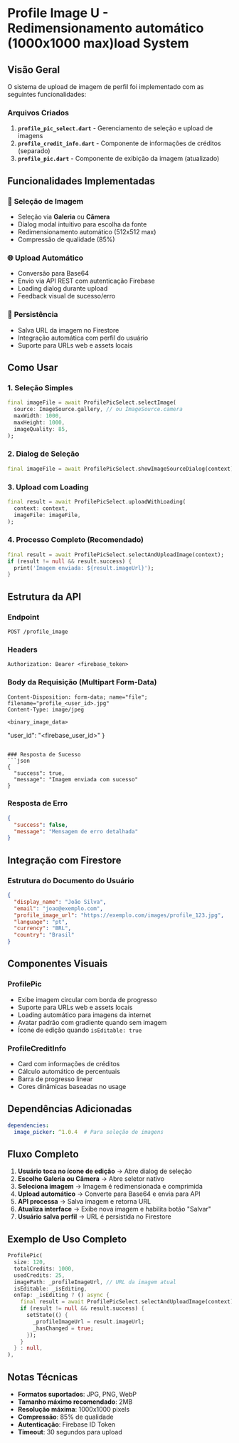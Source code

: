 # Profile Image U  - Redimensionamento automático (1000x1000 max)load System

## Visão Geral

O sistema de upload de imagem de perfil foi implementado com as seguintes funcionalidades:

### Arquivos Criados

1. **`profile_pic_select.dart`** - Gerenciamento de seleção e upload de imagens
2. **`profile_credit_info.dart`** - Componente de informações de créditos (separado)
3. **`profile_pic.dart`** - Componente de exibição da imagem (atualizado)

## Funcionalidades Implementadas

### 📱 **Seleção de Imagem**
- Seleção via **Galeria** ou **Câmera**
- Dialog modal intuitivo para escolha da fonte
- Redimensionamento automático (512x512 max)
- Compressão de qualidade (85%)

### 🌐 **Upload Automático**
- Conversão para Base64
- Envio via API REST com autenticação Firebase
- Loading dialog durante upload
- Feedback visual de sucesso/erro

### 💾 **Persistência**
- Salva URL da imagem no Firestore
- Integração automática com perfil do usuário
- Suporte para URLs web e assets locais

## Como Usar

### 1. **Seleção Simples**
```dart
final imageFile = await ProfilePicSelect.selectImage(
  source: ImageSource.gallery, // ou ImageSource.camera
  maxWidth: 1000,
  maxHeight: 1000,
  imageQuality: 85,
);
```

### 2. **Dialog de Seleção**
```dart
final imageFile = await ProfilePicSelect.showImageSourceDialog(context);
```

### 3. **Upload com Loading**
```dart
final result = await ProfilePicSelect.uploadWithLoading(
  context: context,
  imageFile: imageFile,
);
```

### 4. **Processo Completo (Recomendado)**
```dart
final result = await ProfilePicSelect.selectAndUploadImage(context);
if (result != null && result.success) {
  print('Imagem enviada: ${result.imageUrl}');
}
```

## Estrutura da API

### Endpoint 
```
POST /profile_image
```

### Headers
```
Authorization: Bearer <firebase_token>
```

### Body da Requisição (Multipart Form-Data)
```
Content-Disposition: form-data; name="file"; filename="profile_<user_id>.jpg"
Content-Type: image/jpeg

<binary_image_data>
```
  "user_id": "<firebase_user_id>"
}
```

### Resposta de Sucesso
```json
{
  "success": true,
  "message": "Imagem enviada com sucesso"
}
```

### Resposta de Erro
```json
{
  "success": false,
  "message": "Mensagem de erro detalhada"
}
```

## Integração com Firestore

### Estrutura do Documento do Usuário
```json
{
  "display_name": "João Silva",
  "email": "joao@exemplo.com",
  "profile_image_url": "https://exemplo.com/images/profile_123.jpg",
  "language": "pt",
  "currency": "BRL",
  "country": "Brasil"
}
```

## Componentes Visuais

### ProfilePic
- Exibe imagem circular com borda de progresso
- Suporte para URLs web e assets locais
- Loading automático para imagens da internet
- Avatar padrão com gradiente quando sem imagem
- Ícone de edição quando `isEditable: true`

### ProfileCreditInfo
- Card com informações de créditos
- Cálculo automático de percentuais
- Barra de progresso linear
- Cores dinâmicas baseadas no usage

## Dependências Adicionadas

```yaml
dependencies:
  image_picker: ^1.0.4  # Para seleção de imagens
```

## Fluxo Completo

1. **Usuário toca no ícone de edição** → Abre dialog de seleção
2. **Escolhe Galeria ou Câmera** → Abre seletor nativo
3. **Seleciona imagem** → Imagem é redimensionada e comprimida
4. **Upload automático** → Converte para Base64 e envia para API
5. **API processa** → Salva imagem e retorna URL
6. **Atualiza interface** → Exibe nova imagem e habilita botão "Salvar"
7. **Usuário salva perfil** → URL é persistida no Firestore

## Exemplo de Uso Completo

```dart
ProfilePic(
  size: 120,
  totalCredits: 1000,
  usedCredits: 25,
  imagePath: _profileImageUrl, // URL da imagem atual
  isEditable: _isEditing,
  onTap: _isEditing ? () async {
    final result = await ProfilePicSelect.selectAndUploadImage(context);
    if (result != null && result.success) {
      setState(() {
        _profileImageUrl = result.imageUrl;
        _hasChanged = true;
      });
    }
  } : null,
),
```

## Notas Técnicas

- **Formatos suportados**: JPG, PNG, WebP
- **Tamanho máximo recomendado**: 2MB
- **Resolução máxima**: 1000x1000 pixels
- **Compressão**: 85% de qualidade
- **Autenticação**: Firebase ID Token
- **Timeout**: 30 segundos para upload
